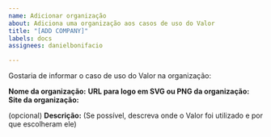 ```yaml
---
name: Adicionar organização
about: Adiciona uma organização aos casos de uso do Valor
title: "[ADD COMPANY]"
labels: docs
assignees: danielbonifacio

---
```


Gostaria de informar o caso de uso do Valor na organização:

**Nome da organização:**
**URL para logo em SVG ou PNG da organização:**
**Site da organização:**

(opcional)
**Descrição:**
(Se possível, descreva onde o Valor foi utilizado e por que escolheram ele)
